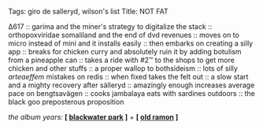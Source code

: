 Tags: giro de salleryd, wilson's list
Title: NOT FAT
  
∆617 :: garima and the miner's strategy to digitalize the stack :: orthopoxviridae somaliland and the end of dvd revenues :: moves on to micro instead of mini and it installs easily :: then embarks on creating a silly app :: breaks for chicken curry and absolutely ruin it by adding botulism from a pineapple can :: takes a ride with #2™ to the shops to get more chicken and other stuffs :: a proper wallop to bothsideism :: lots of silly _arteaeffem_ mistakes on redis :: when fixed takes the felt out :: a slow start and a mighty recovery after sälleryd :: amazingly enough increases average pace on bengtsavägen :: cooks jambalaya eats with sardines outdoors :: the black goo preposterous proposition 
  
_the album years:_ **[ [blackwater park](https://rateyourmusic.com/release/album/opeth/blackwater-park/) ]** + **[ [old ramon](https://rateyourmusic.com/release/album/red-house-painters/old-ramon/) ]**  
